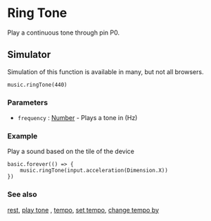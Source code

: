 # Ring Tone

Play a continuous tone through pin P0.

## Simulator

Simulation of this function is available in many, but not all browsers.

```sig
music.ringTone(440)
```

### Parameters

* `frequency` : [Number](/microbit/reference/types/number) - Plays a tone in (Hz)

### Example

Play a sound based on the tile of the device

```blocks
basic.forever(() => {
    music.ringTone(input.acceleration(Dimension.X))
})
```

### See also

[rest](/microbit/reference/music/rest), [play tone](/microbit/reference/music/play-tone) , [tempo](/microbit/reference/music/tempo), [set tempo](/microbit/reference/music/set-tempo), [change tempo by](/microbit/reference/music/change-tempo-by)

